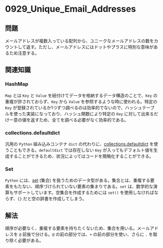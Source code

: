 # 0929_Unique_Email_Addresses

## 問題

メールアドレスが複数入っている配列から、ユニークなメールアドレスの数をカウントして返す。ただし、メールアドレスにはドットやプラスに特別な意味があるため注意する。

## 関連知識

### HashMap

`Map` とは `Key` と `Value` を紐付けてデータを格納するデータ構造のことで、`Key` の重複が許されておらず、`Key` から `Value` を参照するような時に使われる。特定の `Key` が登録されているか1つずつ調べるのは効率的でないので、ハッシュテーブルを使った実装になっており、ハッシュ関数により特定の `Key` に対して出来るだけ一意の値を返すため、全てを調べる必要がなく効率的である。

### collections.defaultdict

汎用の `Python` 組み込みコンテナ `dict` の代わりに、[collections.defaultdict](https://docs.python.org/ja/3.10/library/collections.html) を使うこともできる。`defaultdict` では存在しない  `Key` が入ってもデフォルト値を生成することができるため、状況によってはコードを簡略化することができる。

### Set

`Python` には、[set](https://docs.python.org/ja/3/tutorial/datastructures.html#sets) (集合) を扱うためのデータ型がある。集合とは、重複する要素をもたない、順序づけられていない要素の集まりである。`set` は、数学的な演算もサポートしています。空集合を作成するためには `set()` を使用しなければならず、`{}` だと空の辞書を作成してしまう。

## 解法

順序が必要なく、重複する要素を持ちたくないため、集合を用いる。メールアドレスを `@` 前後で分ける。`@` の前の部分では、`+` の前の部分を使い、さらに `.` を取り除く必要がある。